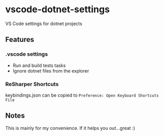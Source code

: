 # vscode-dotnet-settings
VS Code settings for dotnet projects

## Features
  
### .vscode settings
 - Run and build tests tasks
 - Ignore dotnet files from the explorer

### ReSharper Shortcuts
keybindings.json can be copied to `Preference: Open Keyboard Shortcuts File`

## Notes
This is mainly for my convenience. If it helps you out...great :)
